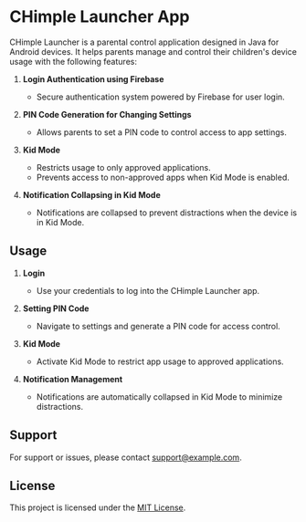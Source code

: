 # CHimple Launcher App

CHimple Launcher is a parental control application designed in Java for Android devices. It helps parents manage and control their children's device usage with the following features:

1. **Login Authentication using Firebase**
   - Secure authentication system powered by Firebase for user login.

2. **PIN Code Generation for Changing Settings**
   - Allows parents to set a PIN code to control access to app settings.

3. **Kid Mode**
   - Restricts usage to only approved applications.
   - Prevents access to non-approved apps when Kid Mode is enabled.

4. **Notification Collapsing in Kid Mode**
   - Notifications are collapsed to prevent distractions when the device is in Kid Mode.



## Usage

1. **Login**
   - Use your credentials to log into the CHimple Launcher app.
   
2. **Setting PIN Code**
   - Navigate to settings and generate a PIN code for access control.

3. **Kid Mode**
   - Activate Kid Mode to restrict app usage to approved applications.
   
4. **Notification Management**
   - Notifications are automatically collapsed in Kid Mode to minimize distractions.

## Support

For support or issues, please contact [support@example.com](mailto:prashant.deshmukh@sutara.com).

## License

This project is licensed under the [MIT License](LICENSE).

